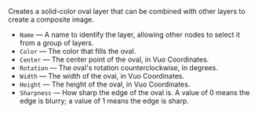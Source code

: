 Creates a solid-color oval layer that can be combined with other layers to create a composite image. 

   - `Name` — A name to identify the layer, allowing other nodes to select it from a group of layers. 
   - `Color` — The color that fills the oval.
   - `Center` — The center point of the oval, in Vuo Coordinates. 
   - `Rotation` — The oval's rotation counterclockwise, in degrees. 
   - `Width` — The width of the oval, in Vuo Coordinates.
   - `Height` — The height of the oval, in Vuo Coordinates.
   - `Sharpness` — How sharp the edge of the oval is.  A value of 0 means the edge is blurry; a value of 1 means the edge is sharp.
